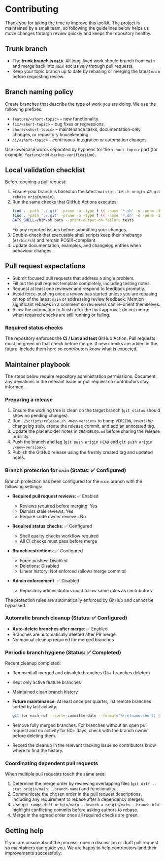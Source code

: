 # Contributing

Thank you for taking the time to improve this toolkit. The project is maintained by a small team, so following the guidelines below helps us move changes through review quickly and keeps the repository healthy.

## Trunk branch

- The **trunk branch is `main`**. All long–lived work should branch from `main` and merge back into `main` exclusively through pull requests.
- Keep your topic branch up to date by rebasing or merging the latest `main` before requesting review.

## Branch naming policy

Create branches that describe the type of work you are doing. We use the following prefixes:

- `feature/<short-topic>` – new functionality.
- `fix/<short-topic>` – bug fixes or regressions.
- `chore/<short-topic>` – maintenance tasks, documentation-only changes, or repository housekeeping.
- `ci/<short-topic>` – continuous-integration or automation changes.

Use lowercase words separated by hyphens for the `<short-topic>` part (for example, `feature/add-backup-verification`).

## Local validation checklist

Before opening a pull request:

1. Ensure your branch is based on the latest `main` (`git fetch origin && git rebase origin/main`).
2. Run the same checks that GitHub Actions executes:
   ```sh
   find . -path './.git' -prune -o -type f \( -name '*.sh' -o -perm -111 \) -print0 | xargs -0 -r shellcheck -s sh --config-file=.shellcheckrc
   find . -path './.git' -prune -o -type f \( -name '*.sh' -o -perm -111 \) -print0 | xargs -0 -r shfmt -d -i 2 -bn -ci -sr
   BATS_SHELL=/bin/sh bats --print-output-on-failure tests
   ```
   Fix any reported issues before submitting your changes.
3. Double-check that executable shell scripts keep their shebangs (`#!/bin/sh`) and remain POSIX-compliant.
4. Update documentation, examples, and changelog entries when behaviour changes.

## Pull request expectations

- Submit focused pull requests that address a single problem.
- Fill out the pull request template completely, including testing notes.
- Request at least one reviewer and respond to feedback promptly.
- Avoid force-pushing once a review has started unless you are rebasing on top of the latest `main` or addressing review feedback. Mention significant rebases in a comment so reviewers can re-orient themselves.
- Allow the automation to finish after the final approval; do not merge when required checks are still running or failing.

### Required status checks

The repository enforces the **CI / Lint and test** GitHub Action. Pull requests must be green on that check before merge. If new checks are added in the future, include them here so contributors know what is expected.

## Maintainer playbook

The steps below require repository administration permissions. Document any deviations in the relevant issue or pull request so contributors stay informed.

### Preparing a release

1. Ensure the working tree is clean on the target branch (`git status` should show no pending changes).
2. Run `./scripts/release.sh <new-version>` to bump `VERSION`, insert the changelog stub, create the release commit, and add an annotated tag.
3. Update the placeholder notes in `CHANGELOG.md` before sharing the release publicly.
4. Push the branch and tag (`git push origin HEAD` and `git push origin v<new-version>`).
5. Publish the GitHub release using the freshly created tag and updated notes.

### Branch protection for `main` (Status: ✅ Configured)

Branch protection has been configured for the `main` branch with the following settings:

- **Required pull request reviews**: ✅ Enabled
  - Reviews required before merging: Yes
  - Dismiss stale reviews: Yes
  - Require code owner reviews: No

- **Required status checks**: ✅ Configured
  - Shell quality checks workflow required
  - All CI checks must pass before merge

- **Branch restrictions**: ✅ Configured
  - Force pushes: Disabled
  - Deletions: Disabled
  - Linear history: Not enforced (allows merge commits)

- **Admin enforcement**: ✅ Disabled
  - Repository administrators must follow same rules as contributors

The protection rules are automatically enforced by GitHub and cannot be bypassed.

### Automatic branch cleanup (Status: ✅ Configured)

- **Auto-delete branches after merge**: ✅ Enabled
- Branches are automatically deleted after PR merge
- No manual cleanup required for merged branches

### Periodic branch hygiene (Status: ✅ Completed)

Recent cleanup completed:
- Removed all merged and obsolete branches (15+ branches deleted)
- Kept only active feature branches
- Maintained clean branch history

- **Future maintenance**: At least once per quarter, list remote branches sorted by last activity:
  ```sh
  git for-each-ref --sort=-committerdate --format='%(refname:short) | %(committerdate:short)' refs/remotes/origin
  ```
- Remove fully merged branches. For branches without an open pull request and no activity for 60+ days, check with the branch owner before deleting them.
- Record the cleanup in the relevant tracking issue so contributors know where to find the history.

### Coordinating dependent pull requests

When multiple pull requests touch the same area:

1. Determine the merge order by reviewing overlapping files (`git diff --stat origin/main...branch-name`) and functionality.
2. Communicate the chosen order in the pull request descriptions, including any requirement to rebase after a dependency merges.
3. Use `git range-diff origin/main...branch-a origin/main...branch-b` to highlight conflicting commits before asking authors to rebase.
4. Merge in the agreed order once all required checks are green.

## Getting help

If you are unsure about the process, open a discussion or draft pull request so maintainers can guide you. We are happy to help contributors land their improvements successfully.
